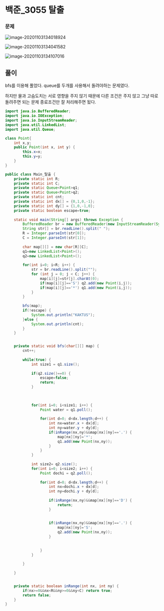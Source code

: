 # 백준_3055 탈출

### 문제

![image-20201103134018924](C:\Users\hw030\AppData\Roaming\Typora\typora-user-images\image-20201103134018924.png)

![image-20201103134041582](C:\Users\hw030\AppData\Roaming\Typora\typora-user-images\image-20201103134041582.png)

![image-20201103134107016](C:\Users\hw030\AppData\Roaming\Typora\typora-user-images\image-20201103134107016.png)





## 풀이

bfs를 이용해 풀었다. queue를 두개를 사용해서 돌려야하는 문제였다.

하지만 물과 고슴도치는 서로 영향을 주지 않기 때문에 다른 조건은 주지 않고 그냥 따로 돌려주면 되는 문제 종료조건만 잘 처리해주면 됬다.



```java
import java.io.BufferedReader;
import java.io.IOException;
import java.io.InputStreamReader;
import java.util.LinkedList;
import java.util.Queue;

class Point{
	int x,y;
	public Point(int x, int y) {
		this.x=x;
		this.y=y;
	}
}

public class Main_탈출 {
	private static int R;
	private static int C;
	private static Queue<Point>q1;
	private static Queue<Point>q2;
	private static int cnt;
	private static int dx[] = {0,1,0,-1};
	private static int dy[] = {1,0,-1,0};
	private static boolean escape=true;
	
	static void main(String[] args) throws Exception {
		BufferedReader br = new BufferedReader(new InputStreamReader(System.in));
		String str[] = br.readLine().split(" ");
		R = Integer.parseInt(str[0]);
		C = Integer.parseInt(str[1]);
		
		char map[][] = new char[R][C];
		q1=new LinkedList<Point>();
		q2=new LinkedList<Point>();
		
		for(int i=0; i<R; i++) {
			str = br.readLine().split("");
			for (int j = 0; j < C; j++) {
				map[i][j]=str[j].charAt(0);
				if(map[i][j]=='S') q2.add(new Point(i,j));
				if(map[i][j]=='*') q1.add(new Point(i,j));
			}
		}
		
		bfs(map);
		if(!escape) {
			System.out.println("KAKTUS");
		}else {
			System.out.println(cnt);
		}
	}


	private static void bfs(char[][] map) {
		cnt++;
		
		while(true) {
			int size1 = q1.size();
			
			if(q2.size()==0) {
				escape=false;
				return;
			}
			
			
			
			for(int i=0; i<size1; i++) {
				Point water = q1.poll();
				
				for(int d=0; d<dx.length;d++) {
					int nx=water.x + dx[d];
					int ny=water.y + dy[d];
					if(inRange(nx,ny)&&map[nx][ny]=='.') {
						map[nx][ny]='*';
						q1.add(new Point(nx,ny));
					}
				}
			}
			
			int size2= q2.size();
			for(int i=0; i<size2; i++) {
				Point dochi = q2.poll();
				
				for(int d=0; d<dx.length;d++) {
					int nx=dochi.x + dx[d];
					int ny=dochi.y + dy[d];
					
					if(inRange(nx,ny)&&map[nx][ny]=='D') {
						return;
					}
					
					
					if(inRange(nx,ny)&&map[nx][ny]=='.') {
						map[nx][ny]='S';
						q2.add(new Point(nx,ny));
					}
					
					
				}
			}
			
		}
		
	}


	private static boolean inRange(int nx, int ny) {
		if(nx>=0&&nx<R&&ny>=0&&ny<C) return true;
		return false;
	}
}

```

